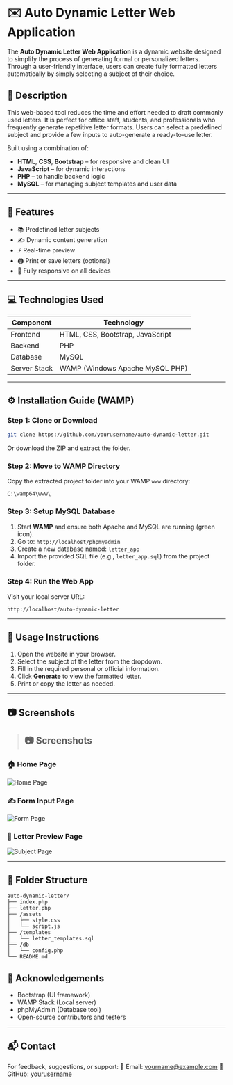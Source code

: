 # ✉️ Auto Dynamic Letter Web Application

The **Auto Dynamic Letter Web Application** is a dynamic website designed to simplify the process of generating formal or personalized letters. Through a user-friendly interface, users can create fully formatted letters automatically by simply selecting a subject of their choice.

## 📝 Description

This web-based tool reduces the time and effort needed to draft commonly used letters. It is perfect for office staff, students, and professionals who frequently generate repetitive letter formats. Users can select a predefined subject and provide a few inputs to auto-generate a ready-to-use letter.

Built using a combination of:
- **HTML**, **CSS**, **Bootstrap** – for responsive and clean UI
- **JavaScript** – for dynamic interactions
- **PHP** – to handle backend logic
- **MySQL** – for managing subject templates and user data

---

## 🚀 Features

- 📚 Predefined letter subjects
- ✍️ Dynamic content generation
- ⚡ Real-time preview
- 🖨️ Print or save letters (optional)
- 📱 Fully responsive on all devices

---

## 💻 Technologies Used

| Component     | Technology         |
|---------------|--------------------|
| Frontend      | HTML, CSS, Bootstrap, JavaScript |
| Backend       | PHP                |
| Database      | MySQL              |
| Server Stack  | WAMP (Windows Apache MySQL PHP) |

---

## ⚙️ Installation Guide (WAMP)

### Step 1: Clone or Download

```bash
git clone https://github.com/yourusername/auto-dynamic-letter.git
````

Or download the ZIP and extract the folder.

### Step 2: Move to WAMP Directory

Copy the extracted project folder into your WAMP `www` directory:

```
C:\wamp64\www\
```

### Step 3: Setup MySQL Database

1. Start **WAMP** and ensure both Apache and MySQL are running (green icon).
2. Go to: `http://localhost/phpmyadmin`
3. Create a new database named: `letter_app`
4. Import the provided SQL file (e.g., `letter_app.sql`) from the project folder.

### Step 4: Run the Web App

Visit your local server URL:

```
http://localhost/auto-dynamic-letter
```

---

## 📄 Usage Instructions

1. Open the website in your browser.
2. Select the subject of the letter from the dropdown.
3. Fill in the required personal or official information.
4. Click **Generate** to view the formatted letter.
5. Print or copy the letter as needed.

---

## 📷 Screenshots

> ## 📷 Screenshots

### 🏠 Home Page
![Home Page](images/homepage.png)

### ✍️ Form Input Page
![Form Page](images/form-page.png)

### 📄 Letter Preview Page
![Subject Page](images/subject-page.png)


---

## 📂 Folder Structure

```
auto-dynamic-letter/
├── index.php
├── letter.php
├── /assets
│   ├── style.css
│   └── script.js
├── /templates
│   └── letter_templates.sql
├── /db
│   └── config.php
└── README.md
```
## 🙏 Acknowledgements

* Bootstrap (UI framework)
* WAMP Stack (Local server)
* phpMyAdmin (Database tool)
* Open-source contributors and testers

---

## 📬 Contact

For feedback, suggestions, or support:
📧 Email: [yourname@example.com](mailto:aniltaur9921@gmail.com)
🔗 GitHub: [yourusername]([https://github.com/Anil-Taur])

```
